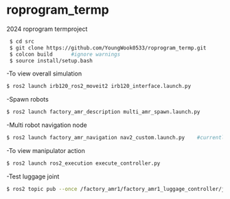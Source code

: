# roprogram_termp
2024 roprogram termproject

```sh
 $ cd src
 $ git clone https://github.com/YoungWook0533/roprogram_termp.git
 $ colcon build      #ignore warnings
 $ source install/setup.bash
```

-To view overall simulation
```sh
$ ros2 launch irb120_ros2_moveit2 irb120_interface.launch.py
```
-Spawn robots
```sh
$ ros2 launch factory_amr_description multi_amr_spawn.launch.py 
```
-Multi robot navigation node
```sh
$ ros2 launch factory_amr_navigation nav2_custom.launch.py    #currently not available
```
-To view manipulator action
```sh
$ ros2 launch ros2_execution execute_controller.py
```
-Test luggage joint
```sh
$ ros2 topic pub --once /factory_amr1/factory_amr1_luggage_controller/joint_trajectory trajectory_msgs/msg/JointTrajectory "{joint_names: ['luggage_joint'], points: [{positions: [0.3], time_from_start: {sec: 3, nanosec: 0}}]}"
```